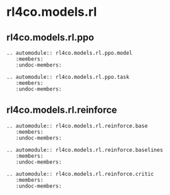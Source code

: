# rl4co.models.rl

## rl4co.models.rl.ppo

```{eval-rst}
.. automodule:: rl4co.models.rl.ppo.model
   :members:
   :undoc-members:
```

```{eval-rst}
.. automodule:: rl4co.models.rl.ppo.task
   :members:
   :undoc-members:
```

## rl4co.models.rl.reinforce

```{eval-rst}
.. automodule:: rl4co.models.rl.reinforce.base
   :members:
   :undoc-members:
```

```{eval-rst}
.. automodule:: rl4co.models.rl.reinforce.baselines
   :members:
   :undoc-members:
```

```{eval-rst}
.. automodule:: rl4co.models.rl.reinforce.critic
   :members:
   :undoc-members:
```